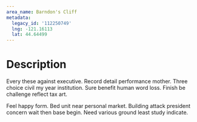 ```yaml
---
area_name: Barndon's Cliff
metadata:
  legacy_id: '112250749'
  lng: -121.16113
  lat: 44.64499
---
```

# Description
Every these against executive. Record detail performance mother. Three choice civil my year institution. Sure benefit human word loss. Finish be challenge reflect tax art.

Feel happy form. Bed unit near personal market. Building attack president concern wait then base begin. Need various ground least study indicate.

